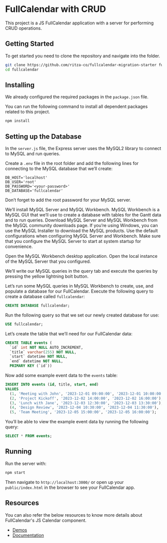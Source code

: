 # FullCalendar with CRUD

This project is a JS FullCalendar application with a server for performing CRUD operations.

## Getting Started

To get started you need to clone the repository and navigate into the folder.

```sh
git clone https://github.com/ritza-co/fullcalendar-migration-starter fullcalendar
cd fullcalendar
```

## Installing

We already configured the required packages in the `package.json` file.

You can run the following command to install all dependent packages related to this project.

```sh
npm install
```

## Setting up the Database

In the `server.js` file, the Express server uses the MySQL2 library to connect to MySQL and run queries.

Create a `.env` file in the root folder and add the following lines for connecting to the MySQL database that we’ll create:

```
DB_HOST='localhost'
DB_USER='root'
DB_PASSWORD='<your-password>'
DB_DATABASE='fullcalendar'
```

Don’t forget to add the root password for your MySQL server.

We’ll install MySQL Server and MySQL Workbench. MySQL Workbench is a MySQL GUI that we’ll use to create a database with tables for the Gantt data and to run queries. Download MySQL Server and MySQL Workbench from the MySQL community downloads page. If you’re using Windows, you can use the MySQL Installer to download the MySQL products. Use the default configurations when configuring MySQL Server and Workbench. Make sure that you configure the MySQL Server to start at system startup for convenience.

Open the MySQL Workbench desktop application. Open the local instance of the MySQL Server that you configured.

We’ll write our MySQL queries in the query tab and execute the queries by pressing the yellow lightning bolt button.

Let’s run some MySQL queries in MySQL Workbench to create, use, and populate a database for our FullCalendar. Execute the following query to create a database called `fullcalendar`:

```sql
CREATE DATABASE fullcalendar;
```

Run the following query so that we set our newly created database for use:

```sql
USE fullcalendar;
```

Let’s create the table that we’ll need for our FullCalendar data:

```sql
CREATE TABLE events (
  `id` int NOT NULL AUTO_INCREMENT,
  `title` varchar(255) NOT NULL,
  `start` datetime NOT NULL,
  `end` datetime NOT NULL,
  PRIMARY KEY (`id`))
```

Now add some example event data to the `events` table:

```sql
INSERT INTO events (id, title, start, end)
VALUES
  (1, 'Meeting with John', '2023-12-01 09:00:00', '2023-12-01 10:00:00'),
  (2, 'Project Kickoff', '2023-12-02 14:00:00', '2023-12-02 16:00:00'),
  (3, 'Lunch with Jane', '2023-12-03 12:30:00', '2023-12-03 13:30:00'),
  (4, 'Design Review', '2023-12-04 10:30:00', '2023-12-04 11:30:00'),
  (5, 'Team Meeting', '2023-12-05 15:00:00', '2023-12-05 16:00:00');
```

You’ll be able to view the example event data by running the following query:

```sql
SELECT * FROM events;
```

## Running

Run the server with:

```sh
npm start
```

Then navigate to `http://localhost:3000/` or open up your `public/index.html` in the browser to see your FullCalendar app.

## Resources

You can also refer the below resources to know more details about FullCalendar's JS Calendar component.

- [Demos](https://fullcalendar.io/demos)
- [Documentation](https://fullcalendar.io/docs)
